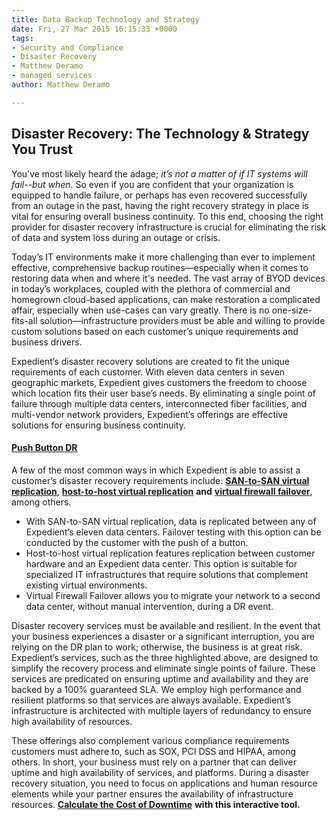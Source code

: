 ```yaml
---
title: Data Backup Technology and Strategy
date: Fri, 27 Mar 2015 16:15:33 +0000
tags:
- Security and Compliance
- Disaster Recovery
- Matthew Deramo
- managed services
author: Matthew Deramo

---
```

## Disaster Recovery: The Technology & Strategy You Trust

You’ve most likely heard the adage; _it’s not a matter of if IT systems will fail--but when._ So even if you are confident that your organization is equipped to handle failure, or perhaps has even recovered successfully from an outage in the past, having the right recovery strategy in place is vital for ensuring overall business continuity. To this end, choosing the right provider for disaster recovery infrastructure is crucial for eliminating the risk of data and system loss during an outage or crisis.

Today’s IT environments make it more challenging than ever to implement effective, comprehensive backup routines—especially when it comes to restoring data when and where it's needed. The vast array of BYOD devices in today’s workplaces, coupled with the plethora of commercial and homegrown cloud-based applications, can make restoration a complicated affair, especially when use-cases can vary greatly. There is no one-size-fits-all solution—infrastructure providers must be able and willing to provide custom solutions based on each customer’s unique requirements and business drivers.

Expedient’s disaster recovery solutions are created to fit the unique requirements of each customer. With eleven data centers in seven geographic markets, Expedient gives customers the freedom to choose which location fits their user base’s needs. By eliminating a single point of failure through multiple data centers, interconnected fiber facilities, and multi-vendor network providers, Expedient’s offerings are effective solutions for ensuring business continuity.

#### [Push Button DR](https://www.expedient.com/managed-services/push-button-disaster-recovery/ "Push Button Disaster Recovery")

A few of the most common ways in which Expedient is able to assist a customer’s disaster recovery requirements include: [**SAN-to-SAN virtual replication**](https://www.expedient.com/managed-services/disaster-recovery/san-to-san-replication/ "SAN-to-SAN Replication"), [**host-to-host virtual replication**](https://www.expedient.com/managed-services/disaster-recovery/host-to-host-virtual-replication/ "Host-to-Host Virtual Replication") **and** [**virtual firewall failover**](https://www.expedient.com/disaster-recovery-3/hosted-dedicated-firewall-failover/), among others.

* With SAN-to-SAN virtual replication, data is replicated between any of Expedient’s eleven data centers. Failover testing with this option can be conducted by the customer with the push of a button.
* Host-to-host virtual replication features replication between customer hardware and an Expedient data center. This option is suitable for specialized IT infrastructures that require solutions that complement existing virtual environments.
* Virtual Firewall Failover allows you to migrate your network to a second data center, without manual intervention, during a DR event.

Disaster recovery services must be available and resilient. In the event that your business experiences a disaster or a significant interruption, you are relying on the DR plan to work; otherwise, the business is at great risk. Expedient’s services, such as the three highlighted above, are designed to simplify the recovery process and eliminate single points of failure. These services are predicated on ensuring uptime and availability and they are backed by a 100% guaranteed SLA. We employ high performance and resilient platforms so that services are always available. Expedient’s infrastructure is architected with multiple layers of redundancy to ensure high availability of resources.

These offerings also complement various compliance requirements customers must adhere to, such as SOX, PCI DSS and HIPAA, among others. In short, your business must rely on a partner that can deliver uptime and high availability of services, and platforms. During a disaster recovery situation, you need to focus on applications and human resource elements while your partner ensures the availability of infrastructure resources. [**Calculate the Cost of Downtime**](https://thecloudcalculator.com/calculators/cost-of-downtime/) **with this interactive tool.**